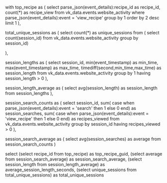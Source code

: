 with top_recipe as (
    select 
    	parse_json(event_details):recipe_id as recipe_id, 
        count(*) as recipe_view
    from vk_data.events.website_activity
    where parse_json(event_details):event = 'view_recipe'
    group by 1
    order by 2 desc
    limit 1
),

total_unique_sessions as (
    select count(*) as unique_sessions
    from (
        select count(session_id)
        from vk_data.events.website_activity
        group by session_id)
    
),

session_lengths as (
	select 
    	session_id, 
        min(event_timestamp) as min_time, 
        max(event_timestamp) as max_time, 
        timediff(second,min_time,max_time) as session_length
    from vk_data.events.website_activity
    group by 1
    having session_length > 0
),

session_length_average as (
    select avg(session_length) as session_length
    from session_lengths
),

session_search_counts as (
	select 
    	session_id, 
    	sum( case when parse_json(event_details):event = 'search' then 1 else 0 end) as session_searches, 
        sum( case when parse_json(event_details):event = 'view_recipe' then 1 else 0 end) as recipes_viewed
    from vk_data.events.website_activity
    group by session_id
    having recipes_viewed > 0
),

session_search_average as (
	select
    	avg(session_searches) as average
    from session_search_counts
)


select
(select recipe_id from top_recipe) as top_recipe_guid,
(select average from session_search_average) as session_search_average,
(select session_length from session_length_average) as average_session_length_seconds,
(select unique_sessions from total_unique_sessions) as total_unique_sessions
